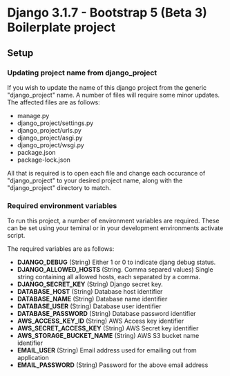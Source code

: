# Django 3.1.7 - Bootstrap 5 (Beta 3) Boilerplate project

## Setup
### Updating project name from django_project
If you wish to update the name of this django project from the generic "django_project" name. A number of files will require some minor updates. The affected files are as follows:

- manage.py
- django_project/settings.py
- django_project/urls.py
- django_project/asgi.py
- django_project/wsgi.py
- package.json
- package-lock.json

All that is required is to open each file and change each occurance of "django_project" to your desired project name, along with the "django_project" directory to match.

### Required environment variables
To run this project, a number of environment variables are required. These can be set using your teminal or in your development environments activate script.

The required variables are as follows:
- __DJANGO_DEBUG__ (String) Either 1 or 0 to indicate djang debug status.
- __DJANGO_ALLOWED_HOSTS__ (String. Comma separed values) Single string containing all allowed hosts, each separated by a comma.
- __DJANGO_SECRET_KEY__ (String) Django secret key.
- __DATABASE_HOST__ (String) Database host identifier
- __DATABASE_NAME__ (String) Database name identifier
- __DATABASE_USER__ (String) Database user identifier
- __DATABASE_PASSWORD__ (String) Database password identifier
- __AWS_ACCESS_KEY_ID__ (String) AWS Access key identifier
- __AWS_SECRET_ACCESS_KEY__ (String) AWS Secret key identifier
- __AWS_STORAGE_BUCKET_NAME__ (String) AWS S3 bucket name identifier
- __EMAIL_USER__ (String) Email address used for emailing out from application
- __EMAIL_PASSWORD__ (String) Password for the above email address